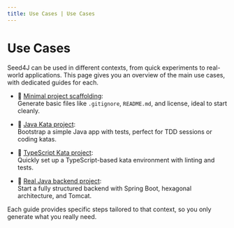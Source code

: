 ```yaml
---
title: Use Cases | Use Cases
---
```


# Use Cases

Seed4J can be used in different contexts, from quick experiments to real-world applications. This page gives you an overview of the main use cases, with dedicated guides for each.

- 🧪 [Minimal project scaffolding](./minimal-project.md):  
  Generate basic files like `.gitignore`, `README.md`, and license, ideal to start cleanly.

- 🥋 [Java Kata project](./java-kata.md):  
  Bootstrap a simple Java app with tests, perfect for TDD sessions or coding katas.

- 🥋 [TypeScript Kata project](./ts-kata.md):  
  Quickly set up a TypeScript-based kata environment with linting and tests.

- 🚀 [Real Java backend project](./java-backend.md):  
  Start a fully structured backend with Spring Boot, hexagonal architecture, and Tomcat.

Each guide provides specific steps tailored to that context, so you only generate what you really need.
